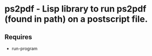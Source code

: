# ps2pdf - Lisp library to run ps2pdf (found in path) on a postscript file.

## Requires

* run-program  
